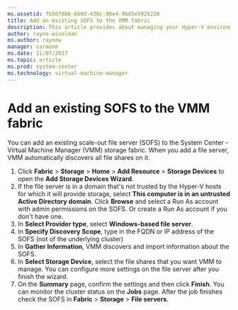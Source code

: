 ```yaml
---
ms.assetid: fb56f8b6-660d-430c-90e4-9bd5e5926228
title: Add an existing SOFS to the VMM fabric
description: This article provides about managing your Hyper-V environment in the VMM fabric
author: rayne-wiselman
ms.author: raynew
manager: carmonm
ms.date: 11/07/2017
ms.topic: article
ms.prod: system-center
ms.technology: virtual-machine-manager
---
```


# Add an existing SOFS to the VMM fabric



You can add an existing scale-out file server (SOFS) to the System Center - Virtual Machine Manager (VMM) storage fabric. When you add a file server, VMM automatically discovers all file shares on it.

1. Click **Fabric** > **Storage** > **Home** > **Add Resource** > **Storage Devices** to open the **Add Storage Devices Wizard**.
1. If the file server is in a domain that's not trusted by the Hyper-V hosts for which it will provide storage, select **This computer is in an untrusted Active Directory domain**. Click **Browse** and select a Run As account with admin permissions on the SOFS. Or create a Run As account if you don't have one.
1. In **Select Provider type**, select **Windows-based file server**.
1. In **Specify Discovery Scope**, type in the FQDN or IP address of the SOFS (not of the underlying cluster)
1. In **Gather Information**, VMM discovers and import information about the SOFS.
1. In **Select Storage Device**, select the file shares that you want VMM to manage. You can configure more settings on the file server after you finish the wizard.
1. On the **Summary** page, confirm the settings and then click **Finish**. You can monitor the cluster status on the **Jobs** page. After the job finishes check the SOFS in **Fabric** > **Storage** > **File servers**.
